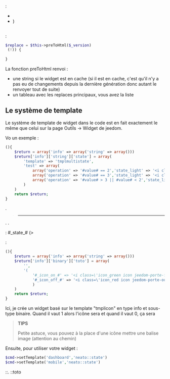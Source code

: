 # 

 :

- 
- )

## 

 [](https://github.com/jeedom/plugin-weather/blob/beta/core/class/weather.class.php#L647)

 :

````php
$replace = $this->preToHtml($_version)
 (!)) {
	
}
````

La fonction preToHtml renvoi :

- une string si le widget est en cache (si il est en cache, c'est qu'il n'y a pas eu de changements depuis la dernière génération donc autant le renvoyer tout de suite)
- un tableau avec les replaces principaux, vous avez la liste [](https://github.com/jeedom/core/blob/alpha/core/class/eqLogic.class.php#L663)

## Le système de template

Le système de template de widget dans le code est en fait exactement le même que celui sur la page Outils -> Widget de jeedom.

Vo un exemple :

````php
(){
	$return = array('info' => array('string' => array()))
	$return['info']['string']['state'] = array(
		'template' => 'tmplmultistate',
		'test' => array(
			array('operation' => '#value# == 2','state_light' => '<i class="icon maison-vacuum6"></i>','state_dark' => '<i class="icon maison-vacuum6"></i>'),
			array('operation' => '#value# == 3','state_light' => '<i class="fa fa-pause"></i>','state_dark' => '<i class="fa fa-pause"></i>'),
			array('operation' => '#value# > 3 || #value# < 2','state_light' => '<i class="fa fa-home"></i>','state_dark' => '<i class="fa fa-home"></i>')
		)
	)
	return $return;
}
````

 [](https://github.com/jeedom/core/tree/alpha/core/template/dashboard) .

> ****
>
> 

. .

 :  #\_state_# (>

 :

````php
(){
	$return = array('info' => array('string' => array()))
	$return['info']['binary']['toto'] = array(
		'',
		'(
			'#_icon_on_#' => '<i class=\'icon_green icon jeedom-porte-ferme\'></i>',
			'#_icon_off_#' => '<i class=\'icon_red icon jeedom-porte-ouverte\'></i>'
			)
	)
	return $return;
}
````

Ici, je crée un widget  basé sur le template "tmplicon" en type info et sous-type binaire. Quand il vaut 1 alors l'icône sera <i class='icon_green icon jeedom-porte-ferme'></i> et quand il vaut 0, ça sera <i class='icon_red icon jeedom-porte-ouverte'></i>

>**TIPS**
>
> Petite astuce, vous pouvez à la place d'une icône mettre une balise image (attention au chemin)

Ensuite, pour utiliser votre widget :

````php
$cmd->setTemplate('dashboard','neato::state')
$cmd->setTemplate('mobile','neato::state')
````

::. ::toto


